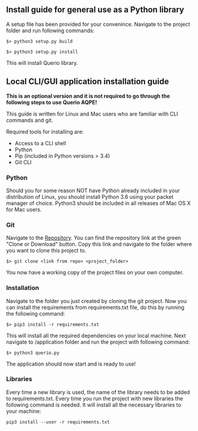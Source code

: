 ## Install guide for general use as a Python library

A setup file has been provided for your convenince. Navigate to the project folder and run following commands:

```
$> python3 setup.py build
```

```
$> python3 setup.py install
```

This will install Querio library.

## Local CLI/GUI application installation guide

**This is an optional version and it is not required to go through the following steps to use Querio AQPE!**

This guide is written for Linux and Mac users who are familiar with CLI commands and git.

Required tools for installing are:
+ Access to a CLI shell
+ Python
+ Pip (included in Python versions > 3.4)
+ Git CLI

### Python

Should you for some reason NOT have Python already included in your distribution of Linux, you should install Python 3.6 using your packet manager of choice. Python3 should be included in all releases of Mac OS X for Mac users.

### Git

Navigate to the [Repository](https://github.com/Quer-io/Quer.io). You can find the repository link at the green "Clone or Download" button. Copy this link and navigate to the folder where you want to clone this project to.

```
$> git clone <link from repo> <project_folder>
```

You now have a working copy of the project files on your own computer.

### Installation

Navigate to the folder you just created by cloning the git project.
Now you can install the requirements from requirements.txt file, do this by running the following command:

```
$> pip3 install -r requirements.txt
```

This will install all the required dependencies on your local machine. Next navigate to /application folder and run the project with following command:

```
$> python3 querio.py
```

The application should now start and is ready to use!

### Libraries
Every time a new library is used, the name of the library needs to be added to requirements.txt. Every time you run the project with new libraries the following command is needed. It will install all the necessary libraries to your machine:

`pip3 install --user -r requirements.txt`

